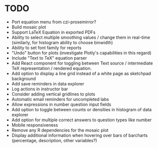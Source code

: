 TODO
====

* Port equation menu from czi-prosemirror?
* Build mosaic plot
* Support LaTeX Equation in exported PDFs
* Ability to select multiple smoothing values / change them in real-time (similarly, for histogram ability to choose binwidth)
* Ability to set font family for reports
* "Undo" button for plots (investigate Plotly's capabilities in this regard)
* Include "Text to TeX" equation parser 
* Add React component for toggling between Text source / intermediate TeX representation / rendered equation. 
* Add option to display a line grid instead of a white page as sketchpad background
* Add save reminders in data explorer 
* Log actions in instructor bar
* Consider adding vertical gridlines to plots
* Automatic email reminders for uncompleted labs
* Allow expressions in number question input fields
* Add option to toggle between counts or densities in histogram of data explorer
* Add option for multiple correct answers to question types like number
* Mobile responsiveness
* Remove any R dependencies for the mosaic plot
* Display additional information when hovering over bars of barcharts (percentage, description, other variables?)
